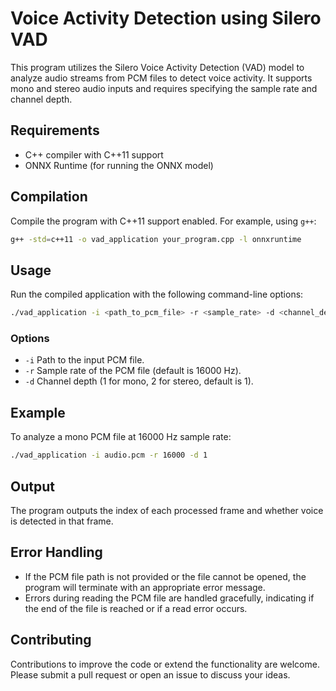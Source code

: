 
# Voice Activity Detection using Silero VAD

This program utilizes the Silero Voice Activity Detection (VAD) model to analyze audio streams from PCM files to detect voice activity. It supports mono and stereo audio inputs and requires specifying the sample rate and channel depth.

## Requirements

- C++ compiler with C++11 support
- ONNX Runtime (for running the ONNX model)

## Compilation

Compile the program with C++11 support enabled. For example, using `g++`:

```bash
g++ -std=c++11 -o vad_application your_program.cpp -l onnxruntime
```

## Usage

Run the compiled application with the following command-line options:

```bash
./vad_application -i <path_to_pcm_file> -r <sample_rate> -d <channel_depth>
```

### Options

- `-i` Path to the input PCM file.
- `-r` Sample rate of the PCM file (default is 16000 Hz).
- `-d` Channel depth (1 for mono, 2 for stereo, default is 1).

## Example

To analyze a mono PCM file at 16000 Hz sample rate:

```bash
./vad_application -i audio.pcm -r 16000 -d 1
```

## Output

The program outputs the index of each processed frame and whether voice is detected in that frame.

## Error Handling

- If the PCM file path is not provided or the file cannot be opened, the program will terminate with an appropriate error message.
- Errors during reading the PCM file are handled gracefully, indicating if the end of the file is reached or if a read error occurs.

## Contributing

Contributions to improve the code or extend the functionality are welcome. Please submit a pull request or open an issue to discuss your ideas.
